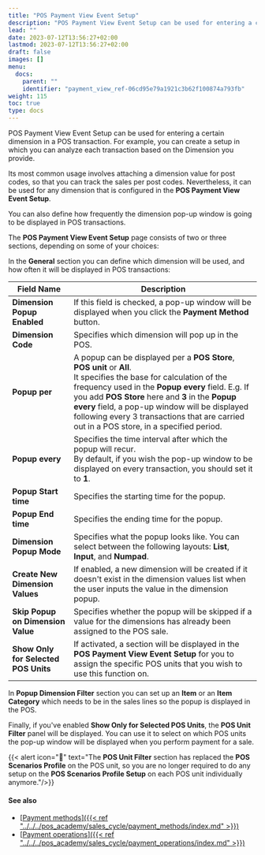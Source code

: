```yaml
---
title: "POS Payment View Event Setup"
description: "POS Payment View Event Setup can be used for entering a certain dimension in a POS transaction."
lead: ""
date: 2023-07-12T13:56:27+02:00
lastmod: 2023-07-12T13:56:27+02:00
draft: false
images: []
menu:
  docs:
    parent: ""
    identifier: "payment_view_ref-06cd95e79a1921c3b62f100874a793fb"
weight: 115
toc: true
type: docs
---
```


POS Payment View Event Setup can be used for entering a certain dimension in a POS transaction. For example, you can create a setup in which you can analyze each transaction based on the Dimension you provide. 

Its most common usage involves attaching a dimension value for post codes, so that you can track the sales per post codes. Nevertheless, it can be used for any dimension that is configured in the **POS Payment View Event Setup**.

You can also define how frequently the dimension pop-up window is going to be displayed in POS transactions.

The **POS Payment View Event Setup** page consists of two or three sections, depending on some of your choices:

In the **General** section you can define which dimension will be used, and how often it will be displayed in POS transactions:

| Field Name  | Description |
| ----------- | ----------- |
| **Dimension Popup Enabled** | If this field is checked, a pop-up window will be displayed when you click the **Payment Method** button.   |
| **Dimension Code**   | Specifies which dimension will pop up in the POS.        |
| **Popup per**  | A popup can be displayed per a **POS Store**, **POS unit** or **All**. </br> It specifies the base for calculation of the frequency used in the **Popup every** field. E.g. If you add **POS Store** here and **3** in the **Popup every** field, a pop-up window will be displayed following every 3 transactions that are carried out in a POS store, in a specified period.  |
| **Popup every** | Specifies the time interval after which the popup will recur. </br> By default, if you wish the pop-up window to be displayed on every transaction, you should set it to **1**. |
| **Popup Start time** | Specifies the starting time for the popup. |
| **Popup End time** | Specifies the ending time for the popup. |
| **Dimension Popup Mode** | Specifies what the popup looks like. You can select between the following layouts: **List**, **Input**, and **Numpad**. |
| **Create New Dimension Values** | If enabled, a new dimension will be created if it doesn't exist in the dimension values list when the user inputs the value in the dimension popup. |
| **Skip Popup on Dimension Value** | Specifies whether the popup will be skipped if a value for the dimensions has already been assigned to the POS sale. |
| **Show Only for Selected POS Units** | If activated, a section will be displayed in the **POS Payment View Event Setup** for you to assign the specific POS units that you wish to use this function on. |

In **Popup Dimension Filter** section you can set up an **Item** or an **Item Category** which needs to be in the sales lines so the popup is displayed in the POS.

Finally, if you've enabled **Show Only for Selected POS Units**, the **POS Unit Filter** panel will be displayed. You can use it to select on which POS units the pop-up window will be displayed when you perform payment for a sale.

{{< alert icon="📝" text="The <b>POS Unit Filter</b> section has replaced the <b>POS Scenarios Profile</b> on the POS unit, so you are no longer required to do any setup on the <b>POS Scenarios Profile Setup</b> on each POS unit individually anymore."/>}}

#### See also

- [<ins>Payment methods<ins>]({{< ref "../../../pos_academy/sales_cycle/payment_methods/index.md" >}})
- [<ins>Payment operations<ins>]({{< ref "../../../pos_academy/sales_cycle/payment_operations/index.md" >}})